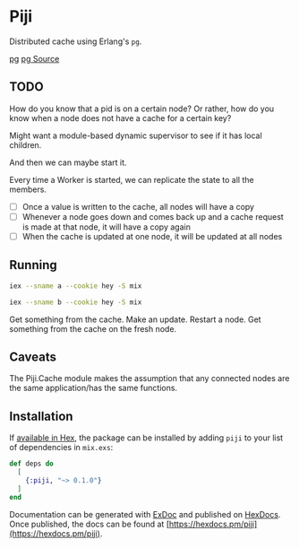 # Piji

Distributed cache using Erlang's `pg`.

[pg](https://erlang.org/doc/man/pg.html)
[pg Source](https://github.com/erlang/otp/blob/master/lib/kernel/src/pg.erl)

## TODO

How do you know that a pid is on a certain node? Or rather, how do you know when a node does not have a cache for a certain key?

Might want a module-based dynamic supervisor to see if it has local children.

And then we can maybe start it.

Every time a Worker is started, we can replicate the state to all the members.

- [ ] Once a value is written to the cache, all nodes will have a copy
- [ ] Whenever a node goes down and comes back up and a cache request is made at that node, it will have a copy again
- [ ] When the cache is updated at one node, it will be updated at all nodes

## Running

``` sh
iex --sname a --cookie hey -S mix
```

``` sh
iex --sname b --cookie hey -S mix
```

Get something from the cache. Make an update. Restart a node. Get something from the cache on the fresh node.


## Caveats

The Piji.Cache module makes the assumption that any connected nodes are the same application/has the same functions.

## Installation

If [available in Hex](https://hex.pm/docs/publish), the package can be installed
by adding `piji` to your list of dependencies in `mix.exs`:

```elixir
def deps do
  [
    {:piji, "~> 0.1.0"}
  ]
end
```

Documentation can be generated with [ExDoc](https://github.com/elixir-lang/ex_doc)
and published on [HexDocs](https://hexdocs.pm). Once published, the docs can
be found at [https://hexdocs.pm/piji](https://hexdocs.pm/piji).

